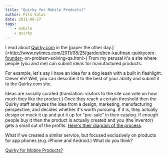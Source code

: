 ```yaml
---
title: "Quirky for Mobile Products?"
author: Pito Salas
date: 2011-08-27
tags:
    - mobile
    - quirky
---
```




I read about [Quirky.com](<http://www.quirky.com/>) in the [paper the other
day.](<http://www.nytimes.com/2011/08/25/garden/ben-kaufman-quirkycom-founder-
on-problem-solving-qa.html>) From my perusal it's a site where people (you and
me) can submit ideas for manufactured products.

For example, let's say I have an idea for a dog leash with a built in
flashlight. Clever eh? Well, you can describe it to the best of your ability
and submit it to the Quirky.com site.

Ideas are socially curated (translation: visitors to the site can vote on how
much they like the product.) Once they reach a certain threshold then the
Quirky staff analyzes the idea from a design, marketing, manufacturing
perspective, and decides whether it's worth pursuing. If it is, they actually
design or mock it up and put it up for "pre-sale" in their catalog. If enough
people buy it then the product is actually created and you (the inventor) gets
a small cut of the profits. [Here's their diagram of the
process](<http://www.quirky.com/learn>).

What if we created a similar service, but focused exclusively on products for
app phones (e.g. iPhone and Android.) What do you think?


[Quirky for Mobile Products?](None)
